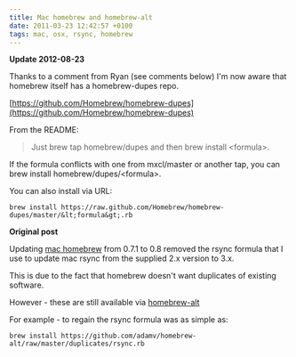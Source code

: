 ```yaml
---
title: Mac homebrew and homebrew-alt
date: 2011-03-23 12:42:57 +0100
tags: mac, osx, rsync, homebrew
---
```


**Update 2012-08-23**

Thanks to a comment from Ryan (see comments below) I'm now aware that homebrew itself has a homebrew-dupes repo.

[https://github.com/Homebrew/homebrew-dupes](https://github.com/Homebrew/homebrew-dupes)

From the README:

> Just brew tap homebrew/dupes and then brew install &lt;formula&gt;.

If the formula conflicts with one from mxcl/master or another tap, you can brew install homebrew/dupes/&lt;formula&gt;.

You can also install via URL:

    brew install https://raw.github.com/Homebrew/homebrew-dupes/master/&lt;formula&gt;.rb

**Original post**

Updating [mac homebrew](https://github.com/mxcl/homebrew) from 0.7.1 to 0.8 removed the rsync formula that I use to update mac rsync from the supplied 2.x version to 3.x.

This is due to the fact that homebrew doesn't want duplicates of existing software.

However - these are still available via [homebrew-alt](https://github.com/adamv/homebrew-alt)

For example - to regain the rsync formula was as simple as:

    brew install https://github.com/adamv/homebrew-alt/raw/master/duplicates/rsync.rb
